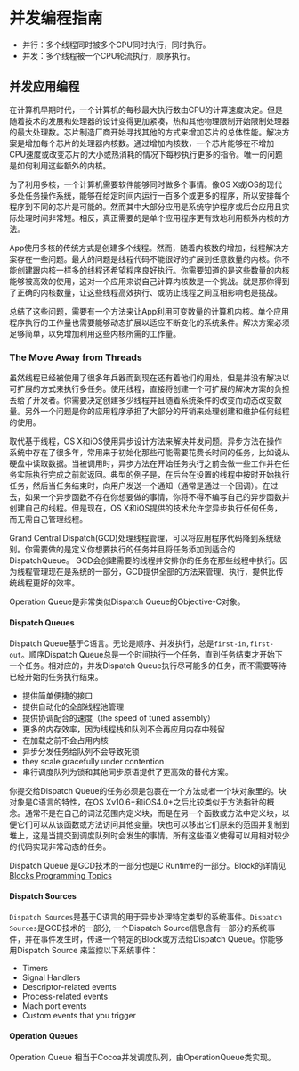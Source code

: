 # 并发编程指南

* 并行：多个线程同时被多个CPU同时执行，同时执行。
* 并发：多个线程被一个CPU轮流执行，顺序执行。

## 并发应用编程
在计算机早期时代，一个计算机的每秒最大执行数由CPU的计算速度决定。但是随着技术的发展和处理器的设计变得更加紧凑，热和其他物理限制开始限制处理器的最大处理数。芯片制造厂商开始寻找其他的方式来增加芯片的总体性能。解决方案是增加每个芯片的处理器内核数。通过增加内核数，一个芯片能够在不增加CPU速度或改变芯片的大小或热消耗的情况下每秒执行更多的指令。唯一的问题是如何利用这些额外的内核。

为了利用多核，一个计算机需要软件能够同时做多个事情。像OS X或iOS的现代多处任务操作系统，能够在给定时间内运行一百多个或更多的程序，所以安排每个程序到不同的芯片是可能的。然而其中大部分应用是系统守护程序或后台应用且实际处理时间非常短。相反，真正需要的是单个应用程序更有效地利用额外内核的方法。

App使用多核的传统方式是创建多个线程。然而，随着内核数的增加，线程解决方案存在一些问题。最大的问题是线程代码不能很好的扩展到任意数量的内核。你不能创建跟内核一样多的线程还希望程序良好执行。你需要知道的是这些数量的内核能够被高效的使用，这对一个应用来说自己计算内核数是一个挑战。就是那你得到了正确的内核数量，让这些线程高效执行、或防止线程之间互相影响也是挑战。

总结了这些问题，需要有一个方法来让App利用可变数量的计算机内核。单个应用程序执行的工作量也需要能够动态扩展以适应不断变化的系统条件。解决方案必须足够简单，以免增加利用这些内核所需的工作量。

### The Move Away from Threads
虽然线程已经被使用了很多年兵器而到现在还有着他们的用处，但是并没有解决以可扩展的方式来执行多任务。使用线程，直接将创建一个可扩展的解决方案的负担丢给了开发者。你需要决定创建多少线程并且随着系统条件的改变而动态改变数量。另外一个问题是你的应用程序承担了大部分的开销来处理创建和维护任何线程的使用。

取代基于线程，OS X和iOS使用异步设计方法来解决并发问题。异步方法在操作系统中存在了很多年，常用来于初始化那些可能需要花费长时间的任务，比如说从硬盘中读取数据。当被调用时，异步方法在开始任务执行之前会做一些工作并在任务实际执行完成之前就返回。典型的例子是，在后台在设置的线程中按时开始执行任务，然后当任务结束时，向用户发送一个通知（通常是通过一个回调）。在过去，如果一个异步函数不存在你想要做的事情，你将不得不编写自己的异步函数并创建自己的线程。但是现在，OS X和iOS提供的技术允许您异步执行任何任务，而无需自己管理线程。

Grand Central Dispatch(GCD)处理线程管理，可以将应用程序代码降到系统级别。你需要做的是定义你想要执行的任务并且将任务添加到适合的DispatchQueue。 GCD会创建需要的线程并安排你的任务在那些线程中执行。因为线程管理现在是系统的一部分，GCD提供全部的方法来管理、执行，提供比传统线程更好的效率。

Operation Queue是非常类似Dispatch Queue的Objective-C对象。

#### Dispatch Queues
Dispatch Queue基于C语言。无论是顺序、并发执行，总是`first-in,first-out`。顺序Dispatch Queue总是一个时间执行一个任务，直到任务结束才开始下一个任务。相对应的，并发Dispatch Queue执行尽可能多的任务，而不需要等待已经开始的任务执行结束。
* 提供简单便捷的接口
* 提供自动化的全部线程池管理
* 提供协调配合的速度（the speed of tuned assembly）
* 更多的内存效率，因为线程栈和队列不会再应用内存中残留
* 在加载之前不会占用内核
* 异步分发任务给队列不会导致死锁
* they scale gracefully under contention
* 串行调度队列为锁和其他同步原语提供了更高效的替代方案。

你提交给Dispatch Queue的任务必须是包裹在一个方法或者一个块对象里的。块对象是C语言的特性，在OS Xv10.6+和iOS4.0+之后比较类似于方法指针的概念。通常不是在自己的词法范围内定义块，而是在另一个函数或方法中定义块，以便它们可以从该函数或方法访问其他变量。块也可以移出它们原来的范围并复制到堆上，这是当提交到调度队列时会发生的事情。所有这些语义使得可以用相对较少的代码实现非常动态的任务。

Dispatch Queue 是GCD技术的一部分也是C Runtime的一部分。Block的详情见[Blocks Programming Topics](https://developer.apple.com/library/content/documentation/Cocoa/Conceptual/Blocks/Articles/00_Introduction.html#//apple_ref/doc/uid/TP40007502)

#### Dispatch Sources
`Dispatch Sources`是基于C语言的用于异步处理特定类型的系统事件。`Dispatch Sources`是GCD技术的一部分, 一个Dispatch Source信息含有一部分的系统事件，并在事件发生时，传递一个特定的Block或方法给Dispatch Queue。你能够用Dispatch Source 来监控以下系统事件：
* Timers
* Signal Handlers
* Descriptor-related events
* Process-related events
* Mach port events
* Custom events that you trigger

#### Operation Queues
Operation Queue 相当于Cocoa并发调度队列，由OperationQueue类实现。